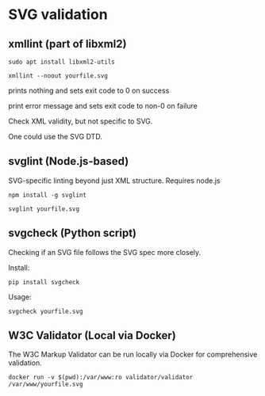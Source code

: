 # SVG validation


## xmllint (part of libxml2)

```
sudo apt install libxml2-utils
```

```
xmllint --noout yourfile.svg
```

prints nothing and sets exit  code to 0 on success

print error message and sets exit code to non-0 on failure

Check XML validity, but not specific to SVG.

One could use the SVG DTD.

## svglint (Node.js-based)

SVG-specific linting beyond just XML structure. Requires node.js

```
npm install -g svglint
```

```
svglint yourfile.svg
```


## svgcheck (Python script)

Checking if an SVG file follows the SVG spec more closely.

Install:

```
pip install svgcheck
```

Usage:

```
svgcheck yourfile.svg
```


## W3C Validator (Local via Docker)

The W3C Markup Validator can be run locally via Docker for comprehensive validation.

```
docker run -v $(pwd):/var/www:ro validator/validator /var/www/yourfile.svg
```



